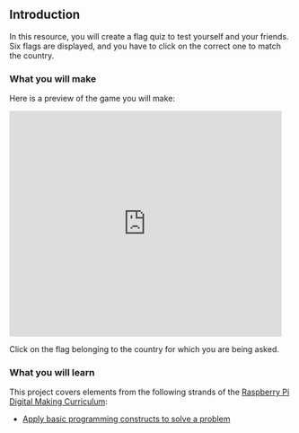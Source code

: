 ## Introduction

In this resource, you will create a flag quiz to test yourself and your friends. Six flags are displayed, and you have to click on the correct one to match the country.

### What you will make

Here is a preview of the game you will make:

<div class="scratch-preview">
  <iframe allowtransparency="true" width="485" height="402" src="https://scratch.mit.edu/projects/embed/171279525/?autostart=false" frameborder="0"></iframe>
</div>

Click on the flag belonging to the country for which you are being asked.

### What you will learn

This project covers elements from the following strands of the [Raspberry Pi Digital Making Curriculum](http://rpf.io/curriculum):

+ [Apply basic programming constructs to solve a problem](https://curriculum.raspberrypi.org/programming/builder/)
